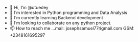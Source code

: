 - 👋 Hi, I’m @utuedey
- 👀 I’m interested in Python programming and Data Analysis
- 🌱 I’m currently learning Backend development
- 💞️ I’m looking to collaborate on any python project.
- 📫 How to reach me ...mail: josephsamuel774gmail.com
GSM: +2348161695297

<!---
utuedey/utuedey is a ✨ special ✨ repository because its `README.md` (this file) appears on your GitHub profile.
You can click the Preview link to take a look at your changes.
--->
